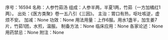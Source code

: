 序号：16594
名称：人参竹茹汤
组成：人参半两，半夏1两，竹茹（一方加橘红1两）。
出处：《医方类聚》卷一五八引《三因》。
主治：胃口有热，呕吐咳逆，虚烦不安。
加减：None
功效：None
用法用量：上作6服。用水1盏半，加生姜7片，竹茹1团，水煎，温服。
制备方法：None
临床应用：None
各家论述：None
用药禁忌：None
附注：None
